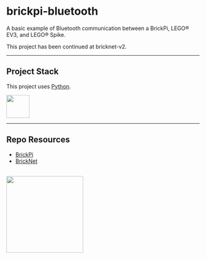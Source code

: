 # brickpi-bluetooth

A basic example of Bluetooth communication between a BrickPi, LEGO&reg; EV3, and LEGO&reg; Spike. 

This project has been continued at bricknet-v2.


---

## Project Stack

This project uses [Python](https://www.python.org/).

<img src="https://console.codeadam.ca/api/image/python" width="60">

---

## Repo Resources

- [BrickPi](https://www.dexterindustries.com/brickpi/)
- [BrickNet](https://github.com/BrickMMO/bricknet-v2)

<br>
<a href="https://codeadam.ca">
<img src="https://cdn.codeadam.ca/images@1.0.0/codeadam-logo-coloured-horizontal.png" width="200">
</a>
